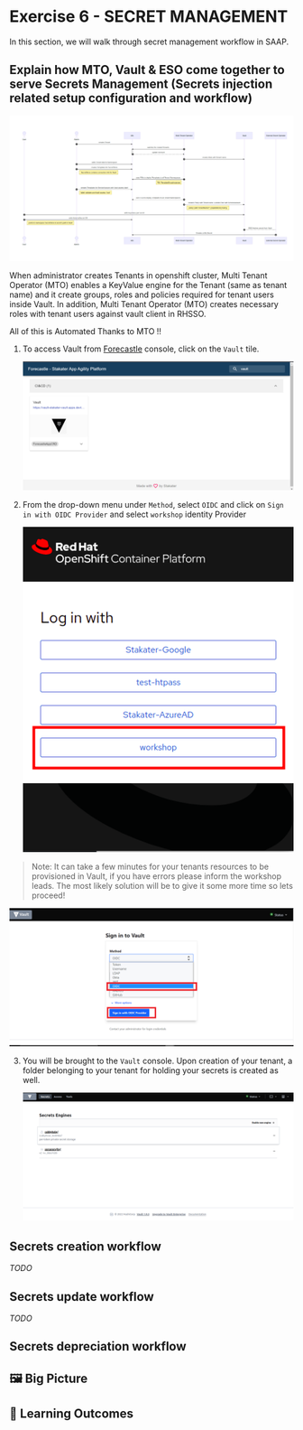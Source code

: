 # Exercise 6 - SECRET MANAGEMENT 

In this section, we will walk through secret management workflow in SAAP. 

## Explain how MTO, Vault & ESO come together to serve Secrets Management (Secrets injection related setup configuration and workflow)

   ![Forecastle-Vault](./images/MTO-Vault-ESO.png)

When administrator creates Tenants in openshift cluster, Multi Tenant Operator (MTO) enables a KeyValue engine for the Tenant (same as tenant name) and it create groups, roles and policies required for tenant users inside Vault. In addition, Multi Tenant Operator (MTO) creates necessary roles with tenant users against vault client in RHSSO.

All of this is Automated Thanks to MTO !!

1. To access Vault from  [Forecastle](https://forecastle-stakater-forecastle.apps.devtest.vxdqgl7u.kubeapp.cloud) console, click on the `Vault` tile.

   ![Forecastle-Vault](./images/forecastle-vault.png)

2. From the drop-down menu under `Method`, select `OIDC` and click on `Sign in with OIDC Provider` and select `workshop` identity Provider

   ![workshop](./images/login.png)

  > Note: It can take a few minutes for your tenants resources to be provisioned in Vault, if you have errors please inform the workshop leads. The most likely solution will be to give it some more time so lets proceed!

![Vault-ocic-login](./images/vault-ocic-login.png)

3. You will be brought to the `Vault` console. Upon creation of your tenant, a folder belonging to your tenant for holding your secrets is created as well.

   ![Vault-home](./images/vault-home.png)


## Secrets creation workflow
_TODO_

## Secrets update workflow
_TODO_

## Secrets depreciation workflow


## 🖼️ Big Picture

## 🔮 Learning Outcomes

